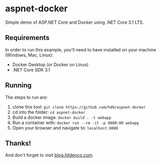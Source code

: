 # aspnet-docker
Simple demo of ASP.NET Core and Docker using .NET Core 3.1 LTS.

## Requirements
In order to run this example, you'll need to have installed on your machine (Windows, Mac, Linux):
* Docker Desktop (or Docker on Linux)
* .NET Core SDK 3.1

## Running
The steps to run are:
1. clone this tool: `git clone https://github.com/hd9/aspnet-docker` 
2. cd into the folder: `cd aspnet-docker`
3. Build a docker image: `docker build . -t webapp`
4. Run a container with: `docker run --rm -it -p 8080:80 webapp`
5. Open your browser and navigate to: `localhost:8080`

## Thanks!
And don't forget to visit [blog.hildenco.com](https://blog.hildenco.com).
